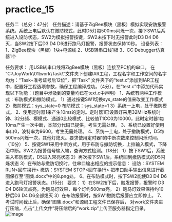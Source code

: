 # practice_15
任务二（总分：47分）
任务描述：请基于ZigBee模块（黑板）模拟实现安防报警系统。系统上电后默认在撤防模式，此时D5灯每500ms闪烁一次，接下SW1后系统进入设防状态，SW2为模拟报警按键，SW2未按下时无报警此时D3 D4 D6灭，当SW2按下后D3 D4 D6进行跑马灯报警，报警状态保持10秒。
设备列表：
1、ZigBee模块（黑板）1块+电源线
2、USB转串口线1根
3、CC Debugger仿真器1个

任务要求：
用USB转串口线将ZigBee模块（黑板）连接至PC机的串口。
在 “C:\JoyWork\01\work\Task\”文件夹下创建IAR工程，工程名字和工作空间的名字均为：“Task+准考证号后12位”，把“Task” 文件夹下的“test.c”添加到IAR工程中，配置好工程选项参数，确保工程编译成功。（4分）。在“test.c”中添加代码实现以下功能：（题目中涉及到的变量均已在text.c中声明） 
1、系统有两种工作模式：布防模式和撤防模式。
1）通过按键SW1切换sys_state的值来改变工作模式 
2）撤防模式：sys_state=0 
布防模式：sys_state=1 
3）系统一上电，处于撤防模式。
2、使用定时器1来产生10ms的定时。定时器1已设置好采用32MHz系统时钟、32分频、模模式、通道0比较模式、比较值T1CC0为10000，此时定时器1每10ms产生一次中断，本部分代码已提供，考生无需处理。
3、系统已设置好使用串口0，波特率为9600，考生无需处理。
4、系统一上电，处于撤防模式，D5每500ms闪烁一次，其他灯熄灭。要求使用定时器1的中断次数来控制闪烁时间。（10分）
5、按键SW1采用中断方式，用于布防与撤防切换，上拉输入模式，下降沿中断。SW2为报警信号输入端，查询方式检测。（18分）
1）按下SW1后，系统进入布防模式，D5进入常亮状态
2）再次按下SW1后，系统回到撤防模式的D5闪烁状态 
3）在布防与撤防切换时，往串口输出相应的提示信息： 
设防：SYSTEM RUN<回车换行>
撤防：SYSTEM STOP<回车换行>
把串口助手输出信息进行截图保存至“图集.docx”中的8.png处。
6、在布防模式时，按下SW2能使D3 D4 D6进入跑马灯报警状态。（15分）
要求：
1）在SW2按下后，触发报警，报警时 D3 D4 D6轮流点亮，为跑马灯效果，每个灯约500ms亮。
2）跑马灯效果保持约10秒后D3 D4 D6全部熄灭
3）在布防报警时，按SW1撤防后报警应立即停止。
7、考试时间截止后，确保“图集.docx”和源码工程文件已保存后， 对work文件夹进行压缩，点击“上传文件”将压缩后的“work.zip”上传至服务器指定目录。
![image](https://user-images.githubusercontent.com/104015167/200779548-92b51187-ca65-45bc-b9e6-98fea54f4279.png)
